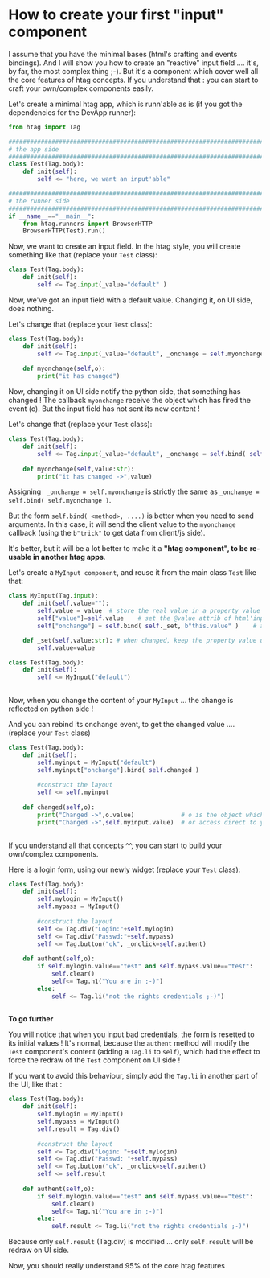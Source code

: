 # How to create your first "input" component

I assume that you have the minimal bases (html's crafting and events bindings). And I will show you how to create an "reactive" input field .... it's, by far, the most complex thing ;-). But it's a component which cover well all the core features of htag concepts. If you understand that : you can start to craft your own/complex components easily.

Let's create a minimal htag app, which is runn'able as is (if you got the dependencies for the DevApp runner):

```python
from htag import Tag

###############################################################################    
# the app side
###############################################################################    
class Test(Tag.body):
    def init(self):
        self <= "here, we want an input'able"

###############################################################################    
# the runner side
###############################################################################    
if __name__=="__main__":
    from htag.runners import BrowserHTTP
    BrowserHTTP(Test).run()

```

Now, we want to create an input field. In the htag style, you will
create something like that (replace your `Test` class):
    
```python
class Test(Tag.body):
    def init(self):
        self <= Tag.input(_value="default" )        

```

Now, we've got an input field with a default value.
Changing it, on UI side, does nothing.

Let's change that (replace your `Test` class):

```python
class Test(Tag.body):
    def init(self):
        self <= Tag.input(_value="default", _onchange = self.myonchange)
        
    def myonchange(self,o):
        print("it has changed")
```

Now, changing it on UI side notify the python side, that something has changed !
The callback `myonchange` receive the object which has fired the event (o).
But the input field has not sent its new content !

Let's change that (replace your `Test` class):

```python
class Test(Tag.body):
    def init(self):
        self <= Tag.input(_value="default", _onchange = self.bind( self.myonchange, b"this.value" ) )
        
    def myonchange(self,value:str):
        print("it has changed ->",value)
```

Assigning ` _onchange = self.myonchange` is strictly the same as `_onchange = self.bind( self.myonchange )`. 

But the form `self.bind( <method>, ....)` is better when you need to send arguments. In this case, it will send the client value
to the `myonchange` callback (using the `b"trick"` to get data from client/js side).

It's better, but it will be a lot better to make it a **"htag component", to be re-usable in another htag apps**.

Let's create a `MyInput component`, and reuse it from the main class `Test` like that:

```python
class MyInput(Tag.input):
    def init(self,value=""):
        self.value = value  # store the real value in a property value
        self["value"]=self.value    # set the @value attrib of html'input
        self["onchange"] = self.bind( self._set, b"this.value" )    # assign an event to reflect change

    def _set(self,value:str): # when changed, keep the property value up-to-date
        self.value=value

class Test(Tag.body):
    def init(self):
        self <= MyInput("default")
        
```

Now, when you change the content of your `MyInput` ... the change is reflected on python side !

And you can rebind its onchange event, to get the changed value ....(replace your `Test` class)

```python
class Test(Tag.body):
    def init(self):
        self.myinput = MyInput("default")
        self.myinput["onchange"].bind( self.changed )
        
        #construct the layout
        self <= self.myinput
    
    def changed(self,o):
        print("Changed ->",o.value)             # o is the object which has fired the event
        print("Changed ->",self.myinput.value)  # or access direct to your reference
        
```

If you understand all that concepts ^^, you can start to build your own/complex components.

Here is a login form, using our newly widget (replace your `Test` class):

```python
class Test(Tag.body):
    def init(self):
        self.mylogin = MyInput()
        self.mypass = MyInput()
        
        #construct the layout
        self <= Tag.div("Login:"+self.mylogin)
        self <= Tag.div("Passwd:"+self.mypass)
        self <= Tag.button("ok", _onclick=self.authent)
    
    def authent(self,o):
        if self.mylogin.value=="test" and self.mypass.value=="test":
            self.clear()
            self<= Tag.h1("You are in ;-)")
        else:
            self <= Tag.li("not the rights credentials ;-)")
        
```    
**To go further**

You will notice that when you input bad credentials, the form is resetted to its initial values ! It's normal, because the `authent` method will modify the `Test` component's content (adding a `Tag.li` to `self`), which had the effect to force the redraw of the `Test` component on UI side !

If you want to avoid this behaviour, simply add the `Tag.li` in another part of the UI, like that :

```python
class Test(Tag.body):
    def init(self):
        self.mylogin = MyInput()
        self.mypass = MyInput()
        self.result = Tag.div()
        
        #construct the layout
        self <= Tag.div("Login: "+self.mylogin)
        self <= Tag.div("Passwd: "+self.mypass)
        self <= Tag.button("ok", _onclick=self.authent)
        self <= self.result
    
    def authent(self,o):
        if self.mylogin.value=="test" and self.mypass.value=="test":
            self.clear()
            self<= Tag.h1("You are in ;-)")
        else:
            self.result <= Tag.li("not the rights credentials ;-)")
```

Because only `self.result` (Tag.div) is modified ... only `self.result` will be redraw on UI side.

Now, you should really understand 95% of the core htag features
